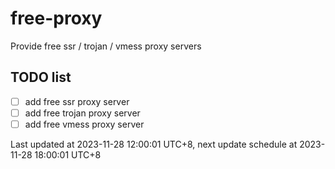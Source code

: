 
# free-proxy
Provide free ssr / trojan / vmess proxy servers


## TODO list
- [ ] add free ssr proxy server
- [ ] add free trojan proxy server
- [ ] add free vmess proxy server

Last updated at 2023-11-28 12:00:01 UTC+8, next update schedule at 2023-11-28 18:00:01 UTC+8

